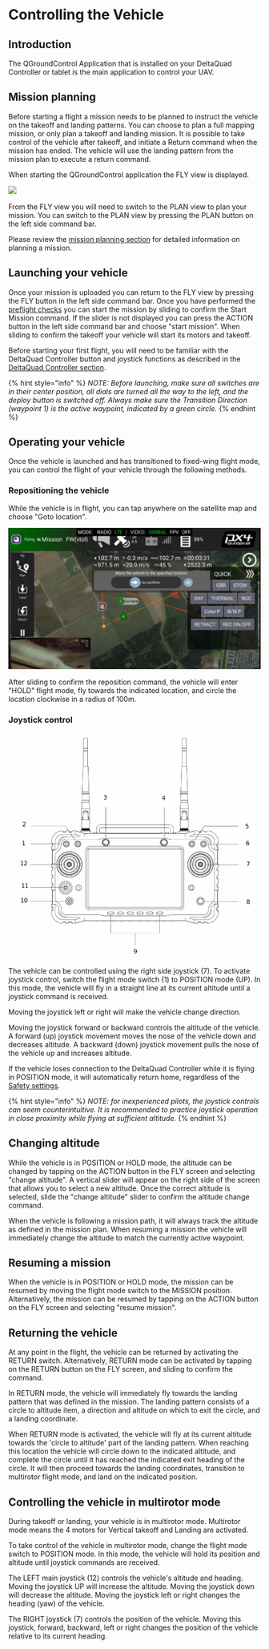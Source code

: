 # Controlling the Vehicle

## Introduction

The QGroundControl Application that is installed on your DeltaQuad Controller or tablet is the main application to control your UAV.&#x20;

## Mission planning

Before starting a flight a mission needs to be planned to instruct the vehicle on the takeoff and landing patterns. You can choose to plan a full mapping mission, or only plan a takeoff and landing mission. It is possible to take control of the vehicle after takeoff, and initiate a Return command when the mission has ended. The vehicle will use the landing pattern from the mission plan to execute a return command.

When starting the QGroundControl application the FLY view is displayed.

![](../.gitbook/assets/Selection\_074.png)

From the FLY view you will need to switch to the PLAN view to plan your mission. You can switch to the PLAN view by pressing the PLAN button on the left side command bar.

Please review the [mission planning section](../flight/planning-a-mission.md) for detailed information on planning a mission.

## Launching your vehicle

Once your mission is uploaded you can return to the FLY view by pressing the FLY button in the left side command bar. Once you have performed the [preflight checks](../flight/pre-flight-checks.md) you can start the mission by sliding to confirm the Start Mission command. If the slider is not displayed you can press the ACTION button in the left side command bar and choose "start mission". When sliding to confirm the takeoff your vehicle will start its motors and takeoff.&#x20;

Before starting your first flight, you will need to be familiar with the DeltaQuad Controller button and joystick functions as described in the [DeltaQuad Controller section](../deltaquad-pro-view/surveillance-package-3/deltaquad-controller.md).&#x20;

{% hint style="info" %}
_NOTE: Before launching, make sure all switches are in their center position, all dials are turned all the way to the left, and the deploy button is switched off. Always make sure the Transition Direction (waypoint 1) is the active waypoint, indicated by a green circle._
{% endhint %}

## Operating your vehicle

Once the vehicle is launched and has transitioned to fixed-wing flight mode, you can control the flight of your vehicle through the following methods.

### Repositioning the vehicle

While the vehicle is in flight, you can tap anywhere on the satellite map and choose "Goto location".

![](../.gitbook/assets/goto.PNG)

After sliding to confirm the reposition command, the vehicle will enter "HOLD" flight mode, fly towards the indicated location, and circle the location clockwise in a radius of 100m.

### Joystick control

![](../.gitbook/assets/dqnav-layout.png)

The vehicle can be controlled using the right side joystick (7). To activate joystick control, switch the flight mode switch (1) to POSITION mode (UP). In this mode, the vehicle will fly in a straight line at its current altitude until a joystick command is received.

Moving the joystick left or right will make the vehicle change direction.

Moving the joystick forward or backward controls the altitude of the vehicle. A forward (up) joystick movement moves the nose of the vehicle down and decreases altitude. A backward (down) joystick movement pulls the nose of the vehicle up and increases altitude.

If the vehicle loses connection to the DeltaQuad Controller while it is flying in POSITION mode, it will automatically return home, regardless of the [Safety settings](../setup/safety-features.md).

{% hint style="info" %}
_NOTE: for inexperienced pilots, the joystick controls can seem counterintuitive. It is recommended to practice joystick operation in close proximity while flying at sufficient altitude._
{% endhint %}

## Changing altitude

While the vehicle is in POSITION or HOLD mode, the altitude can be changed by tapping on the ACTION button in the FLY screen and selecting "change altitude". A vertical slider will appear on the right side of the screen that allows you to select a new altitude. Once the correct altitude is selected, slide the "change altitude" slider to confirm the altitude change command.

When the vehicle is following a mission path, it will always track the altitude as defined in the mission plan. When resuming a mission the vehicle will immediately change the altitude to match the currently active waypoint.

## Resuming a mission

When the vehicle is in POSITION or HOLD mode, the mission can be resumed by moving the flight mode switch to the MISSION position. Alternatively, the mission can be resumed by tapping on the ACTION button on the FLY screen and selecting "resume mission".

## Returning the vehicle

At any point in the flight, the vehicle can be returned by activating the RETURN switch. Alternatively, RETURN mode can be activated by tapping on the RETURN button on the FLY screen, and sliding to confirm the command.

In RETURN mode, the vehicle will immediately fly towards the landing pattern that was defined in the mission. The landing pattern consists of a circle to altitude item, a direction and altitude on which to exit the circle, and a landing coordinate.

When RETURN mode is activated, the vehicle will fly at its current altitude towards the 'circle to altitude' part of the landing pattern. When reaching this location the vehicle will circle down to the indicated altitude, and complete the circle until it has reached the indicated exit heading of the circle. It will then proceed towards the landing coordinates, transition to multirotor flight mode, and land on the indicated position.

## Controlling the vehicle in multirotor mode

During takeoff or landing, your vehicle is in multirotor mode. Multirotor mode means the 4 motors for Vertical takeoff and Landing are activated.

To take control of the vehicle in multirotor mode, change the flight mode switch to POSITION mode. In this mode, the vehicle will hold its position and altitude until joystick commands are received.

The LEFT main joystick (12) controls the vehicle's altitude and heading. Moving the joystick UP will increase the altitude. Moving the joystick down will decrease the altitude. Moving the joystick left or right changes the heading (yaw) of the vehicle.

The RIGHT joystick (7) controls the position of the vehicle. Moving this joystick, forward, backward, left or right changes the position of the vehicle relative to its current heading.

